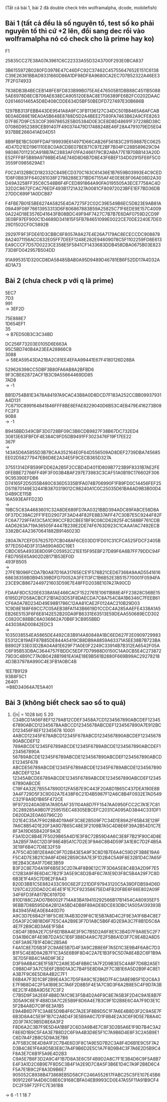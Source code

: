 (Tất cả bài 1, bài 2 đã double check trên wolframalpha, dcode, mobilefish)

## Bài 1 (tất cả đều là số nguyên tố, test số ko phải nguyên tố thì cứ +2 lên, đổi sang dec rồi vào wolframalpha nó có check cho là prime hay ko)

F1 

25835CC27E38A07A3961C6C22333A55D3243700F293E0BCA837

3B6155972B0280FD3978E47C46DFC92C37462C45755647652E151C6138C39E26361BBAD9331660D86A1DF98DF8A9680CA2EC707B52322A46EE37F2F074933

7838DB3B4BECEB148FE8FD833B99B075EAE476505B1DBB88C4511B50885AE6978D8ECB706AE638ECA905120E8AC8E1706389FE6B2FC0202DAAC02614601465A5D8D408CDDE634D5BF50BEDFD727497E30B686B

1297BB313FEBB443DE9541A8A9FC3FB1136127C34DC501B8465A6AFCAB9E0A6D89E19EA0A5B648E8788D5D2A4BEE27593FA7463B62A9CFE8263D7F8E7D9FC53C0F39978652E5B05384D0E3CE8D8D48691F37228BD38C07086D952389CEB91407F490374479D17488248E46F28A4791079ED5E04937BBE266041AE04D51

8B9FBE1BC509FFDAF199939E614971D66CAB26F56183C29159887EC06254D47D21ED1961110E8C0A8CDBE07BEB71C97E2BF7B04FC28B589629C9498086701123CA918B7AC2883AF01FA2466179CB2ABA77E1B70BB143A20DE52FFF8F5B89A9798BE45AE746D8D6B7D8E43F6BEF134D02915FE6F5C03559F0985629AE1

F0C24132BBCD182332C849ECD370C163C61436E1B7659B03993E4C9CED1D8F0B83FF640281038F2798288E371BD67155AF4E0E8E8F06AE08D2A30D49A3258FF35C6C548B6F4FCED891864A90FA0195505A3ECE7758AC4D32D2C8672FCAC76EDF493B1721A327A0081CF80972023BFE1EF7BD36DB27DDC699F1A0DCB87

F4FBE7B01E5BE6274A5825E4DA7275F2C02C39E549B6EC5D823E9AB81A09A49F08F76613953313D6F806867883B59A25825C71F6EDE9E157C40090A224D18E3576D41643FB08BDC49F94F7427C7B7B7E6DAF0759D2CD9F3E0BF97EF900C1D4689D341815F5FB784651099E0022CE70DE2240E7DE029D1502CF0C5892B

29297F9F3FDE61D3CBBC6F8057A9A27E4E26A7179AC8ECECCDC9088788A24071156ACC632E05FF7DEEF1248E282E94609078C5F1102259FD8E613EA9CCCF7D57D0223CE358E5F5841CF1433683DDB458DBA0675B03E82373D8FD042957B504DD

91A995351D320CD8DA58485BAB0A95D9489D46781EB6F52DD17A4D32A4D1A73

## Bài 2 (chưa check p với q là prime)

5EC7 <br>
7D3 <br>
991 <br>
$\rightarrow$ 3EF2D

75E888E7 <br>
1D654EF1<br>
35<br>
$\rightarrow$ B7ED50B3C3C34BD

DC256F73203E0105D6E663A<br>
95C5BD740B4A23EEA28866C8<br>
3088<br>
$\rightarrow$ 58EA59543DA21BA2C81EE4EFAA99441E67F4180126D28BA

529626398CC5DBF3B80FA6AB8A2BFBD6<br>
9F3CBE62872ACF1B3C9A55664469DD85<br>
7AD8<br>
$\rightarrow$ -1

BB1D754B81E3478A84197A9CAC43B8A0D8DCD7F183A252CCBB09937931A4D131<br>
7C6710C899164841846FFF8BE8EFAE8229040D6B53C4EB479E416273B08FC2F3<br>
90B8<br>
$\rightarrow$ -1

B945BBD349CBF3D0728BF09C3B6CDB9827F38B67DC732ED4<br>
30813E63FBFDF4E384C9FD5DB9491FF3023476F19F17EE22<br>
367F<br>
$\rightarrow$ 143A5D6A5855D3B7BCAA352164E0F64D556509AD8DEF2739DBA745685EE02D58277947EB6D8E2A34E5F9CECB365D327A

37551314DFB599FDD62A2B5F2CCBD4D4011D809B7723B9F8331B7AE2FE0FEBBE72766FF49F3F003B4BAF297E73983C3CAF51A0B19C176602F3069C95390EFDB6<br>
D74165F2D5055B480C636D5335B1FA074B706990F1FB9FD0C14456FEF25D511870149E32441B3870319012C98240A1C0C25035D61BA6AD9B3B00D4D4B9CE115B<br>
16A593EAFFD23D<br>
$\rightarrow$ 19BC5C83A4683601C32A8DE689FD7AA0321BBD394ADC89FA8CE58D8A0F37DC39AC2FF1FED29072F3AD44F82FE8B37AFF47C30B7E5C9244F82FFC6A7729FFA13C5A1C99CCFB2CBEE1BF9C08CD62825F4C588BF761CDB4AD6263A719A36505F4447B239E2DE74F6763D923C1CAAA1AC7492ECB3382BC4A23670641882B9146023D

280A7A7CEFD576257D7CB048AF6CE03DD1FD01C31CFCA525FDCF2405B977ED504D3F313A690A6DC19E1<br>
CBDC65A4933E8D09FC05952C21EE15F95EBF27D89F6A6B7FF79DDC94FF8D795E65A902D2B171B53EF0D<br>
493FB505<br>
$\rightarrow$ 27FE1B096FCDA7B0A87D16A31765ECE1F578B21CED67368A9AAD554161668638359B0B94539BDFD70052A3FE113FC1B6B52E3B515770001F0594FA23CE9CB8672449721603D59E7E48FFD2038E107A27A90CD

FDAAF8DC520E6338A1AE466CACF1522761E10611B88E4FF23828C56BE156195D2FD58ACBCF21B1AD3D53F8DAECDA7C8A754C8A1B6346C7FEEB61CF6A0A78D234D49E98B1786C12AA81CAE2F0124AC210B29D03<br>
1C9D8E188F69CC7C05AEB38FA1143B6619D1CCDC4A285AAEFE4338A1A5EB26E5153F6F6E8142E52B20DA9FB6331E63513E59DEAA550689ECD302C0820C88BBC6A036862A70B6F3CB955BBD<br>
443038AD00842EDC3<br>
$\rightarrow$ 1035038554EA5865DE4492C83B914A80848A1BC6ED627F2E0909729983E5312C819AEF87B85DE844A5419CB8DB9A8859A63371A5EE38B7B723BAB8902F33E03D2BA04A81E629F71A0E0F2249C33914B7B312EA6542F05AC6F95B53DBAC3644757FBDDC5EDF7D79988D0150C14A0CB5E4C27387279D3C4B91C77A0B0428B1981EA1AE18E9B561B2880F669B99AC292782184D3B37978A990C4E3FB1A0BC4B


1EE7B9129<br>
93B8F5C1<br>
26401<br>
$\rightarrow$B8D34064A7E5A401
## Bài 3 (không biết check sao số to quá)

1. (|n| = 1028 bit)
5 20
C34BCD1A56F8EF1279AB12CDEF3458A7CD1234567890ABCDEF1234567890ABCD12345678AABCCD12345678ABCDEF1234567890A7E912BCD123456F8EF12345678 10001
4ABCD12345F678ABCD12345F678ABCD1234567890ABCDEF1234567890ABCDEF12
789ABCDE12345F6789ABCDE12345F6789ABCDE1234567890ABCDEF1234567890A
56789ABCDE12345F6789ABCDE1234567890ABCDEF1234567890ABCDE12345F678
ABCDE56789ABCDE12345F6789ABCDE12345F6789ABCDE1234567890ABCDEF1234
12345ABCDE6789ABCDE12345F6789ABCDE1234567890ABCDEF1234567890ABCDE
C19F4A32E7B5547890D12FA5B7E9C443F20A8D1B65C437DEA190E8B3A4F729D5F3C9D02A7E438F6C21D4B5987F12A6C8B4F0932E7AD549C321F8A9D1B65F472CE
9F9720240A0B1A7A9D5AF351104A8D7FF1547AA0950FCC2C7A1E7C813C289285A9B07F259515EC48305EBCEFC2031CA095AD3844C331DF1D620DA2E0A60796C20
D21E4C35A7F9028B4D19A6F3C8E2B509F7C34D1E89A2F65B43E129F7A6C8B54D1E20F3A9D7B65C48E3F2109B7A5C4D8E6F39A2B54D1C7E8F3A19D65B420F9A3E
F3A1D2C8B4E7F5029B65A4D1E3F8C72B59D4A6C3E8F7B21F90C4D8E3A2B5F7A6C12D3F98E4B5A1C7D2E3F9A6C8B4D59F3A1E8C7D2F4B5A3E19F6B4C7D8E32F59
A7F5C4D3B12E8A6C9F7D2B43E5A9F3C8D1B7E6A4C59D2F3B8E19A6F5C4D7E3B21C9A8F4D6E2B59C8A7E3F1D2B4C5A9F8E32B1D4C7A65F9E2B43C8A1F7D6E3B59
B3F2C8E7D4A19F6B5E3C2D7A4F8B9E12C7F3D6A5E8C4B3A2D9F7E5C12B3A9F8E6D4C7B21F3A5E9C8D2B4F6C7A1E9D3F8C5B4A29F7C8D6B3E1F4A5C7D9E2F8A43
B20D3BB1C5E882433C90C6E2F221DDF97943120C5A39DFDB594D6D1297C422DDAD2C4E4E1F1E7CF92358675ED4FB20FBE6F66E802A09F34F6FD3FA817BC6197D0
810D188C2AD07B6002F714A83BA19410292566B17B1454CA80935EF59EBB7D8B595D6A2B12A5BD4DB8F89ADE8DCE63DBC1A505A139393BB43945FAEA0E8440D70
A9C3D7E6B42F18F5C8E7A4B3D29F6C1E5B7A8D4C2F9E3A1F6B4C8E7D5A3F2C9B18D6F7E5C4A2B9E3F7D1A8C5B6F4D2E9A3C7F8B1D5C6A4E7F2B9C8D3A6E1F5B4
C8D4F3B9A2E7C5F6D1B8A4E3F9C7B5D2A6F8E1C3B4D7F9A8E5C2F7D3A1B6C8F4E9B7D2A5C1E6F3B8D4A9C7E2F5B6A1D3F7C9E4B2A8D5C6F3A9E7B1F4D8C2B5A6
F4A1C8E7D5B3F2C9A6E5B7D4F3A9C2B8E6F7A5D1C3E9B4F6A8C7D3B1F5C4E8D9A2B7F1C3A5E6B9F8D4C2A7E1B3F9C5D7A8E4B2C6F1B9A3E7D5F8B4C1A6D9F3E2
D3F9A6B4C8E1F5B7C2A9E3D4F8B6C1A7F2D9B3E5C4A8F7D6B2A5E1C9B8D4F3A7C5E6F2B9D1A3C7B4F5E8D9A2F7C3B1E6A5D2B9F4C8E1A3B7F9C6E5D8A4B2C7F1
E6B4A7F3D1C8F2B9E4A3C7D5F8A9C1E2B6D7F4C3A8E9B5F1D2C6A3E7F9B8D4C2F5A1B9E3C7A6F2D8B5F4E1A7C9D3F6A2B8E5C4F9D7A3B6E2C1F4B8A9D5E7C3F2
C7B5D9F3A2E6F4B8D7A1C9E3F5B4D2A6F9C8E7A5B3F2D4C9A1E8B7F3D5A9C6E1F4B8D3A7C2E5B9F8D6A4E7B3C9F1D2B8E6C4A7F9D3E1C5F2B4A8D7C9F6E3A1B5
E9A4B6D7F1C3A8E5D9B4F6C7A2E3F8B9D5C1F7A6E4B8D3F2C9A5E7F6B3D8A4C5E9F1B7C2A8D4F3E5B9A6C7D1F8B4E2A3C6F9D5E7B8A4C2D3F7A1C9B5D8E6A3F2
F8D6A2C3B7F9E5D4A1B8F2C6D3A9B4E7C8F3D2B5A6E1F9D7B4C3A2F8E6D1B9C5F4A3E7B8D2C6F9A4B3D8E5F1C7A9B6D4E8F3C2A5B9E1C6D7A4F2B8C5D9A3E7B6
A7F5B3C9E4D8A1F2C7B4E6D3F8C1A9E5D7B2C3A8F4D6B1E9C5F7A2D3B4C8E1F6A9D5B3E8C7A4F9B6D2E5C1A7F8D9B4C3F7A6E2D5B9C4F8A3E7C6B1F5A9E4D2B3
C9A5E7B6F3D2A9C4F1B7D8A3E6C5F4B9D2A8C7F1E3B4D6C9F5A8B7E4F3A1D2C6B9E7F8D5C3B4F1A2E9D7C8A5F3B6E1D4C7A9F2B8D6C4F5A7E1B9C2F8A3D9B6E7
905052C8938B473868EB5D58CFC246A552617FABC25C5FE107E45B69091226F1A4D6C08E6C9168CBFA04EB9993CD0E47A55F11A91B9CF4DC2F59F72FFC7E361B8

$\rightarrow$ 6 -1 1 18 7

